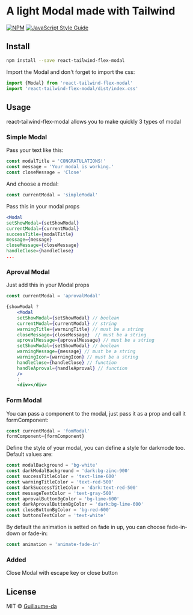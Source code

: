 # A light Modal made with Tailwind

[![NPM](https://img.shields.io/npm/v/test-g-test.svg)](https://www.npmjs.com/package/test-g-test) [![JavaScript Style Guide](https://img.shields.io/badge/code_style-standard-brightgreen.svg)](https://standardjs.com)

## Install

```bash
npm install --save react-tailwind-flex-modal
```

Import the Modal and don't forget to import the css:

```jsx
import {Modal} from 'react-tailwind-flex-modal'
import 'react-tailwind-flex-modal/dist/index.css'
```

## Usage

react-tailwind-flex-modal allows you to make quickly 3 types of modal

### Simple Modal

Pass your text like this:
```jsx
const modalTitle = 'CONGRATULATIONS!'
const message = 'Your modal is working.'
const closeMessage = 'Close'
```
And choose a modal:
```jsx
const currentModal = 'simpleModal'
```
Pass this in your modal props
```jsx
<Modal 
setShowModal={setShowModal} 
currentModal={currentModal}
successTitle={modalTitle} 
message={message} 
closeMessage={closeMessage} 
handleClose={handleClose}
...
```

### Aproval Modal

Just add this in your Modal props
```jsx
const currentModal = 'aprovalModal'
```

```jsx
{showModal ? 
	<Modal 
	setShowModal={setShowModal} // boolean
  	currentModal={currentModal} // string
	warningTitle={warningTitle} // must be a string
	closeMessage={closeMessage}  // must be a string
	aprovalMessage={aprovalMessage} // must be a string
	setShowModal={setShowModal} // boolean
	warningMessage={message} // must be a string
	warningIcon={warningIcon} // must be a string
	handleClose={handleClose} // function
	handleAproval={handleAproval} // function
	/>
	: 
	<div></div>
```

### Form Modal

You can pass a component to the modal, just pass it as a prop and call it formComponent:
```jsx
const currentModal = 'fomModal'
formComponent={formComponent}
```

Define the style of your modal, you can define a style for darkmode too. Default values are:
```jsx
const modalBackground = 'bg-white'
const darkModalBackground = 'dark:bg-zinc-900'
const successTitleColor = 'text-lime-600'
const warningTitleColor = 'text-red-500'
const darkSuccessTitleColor = 'dark:text-red-500'
const messageTextColor = 'text-gray-500'
const aprovalButtonBgColor = 'bg-lime-600'
const darkAprovalButtonBgColor = 'dark:bg-lime-600'
const closeButtonBgColor = 'bg-red-600'
const buttonsTextColor = 'text-white'
```

By default the animation is setted on fade in up, you can choose fade-in-down or fade-in:
```jsx
const animation = 'animate-fade-in'
```

### Added

Close Modal with escape key or close button

## License

MIT © [Guillaume-da](https://github.com/Guillaume-da)
